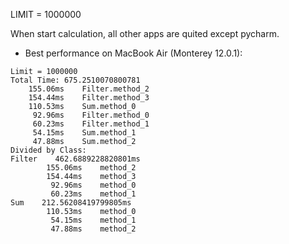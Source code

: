 LIMIT = 1000000

When start calculation, all other apps are quited except pycharm. 

- Best performance on MacBook Air (Monterey 12.0.1):
```commandline
Limit = 1000000
Total Time: 675.2510070800781
    155.06ms    Filter.method_2
    154.44ms    Filter.method_3
    110.53ms    Sum.method_0
     92.96ms    Filter.method_0
     60.23ms    Filter.method_1
     54.15ms    Sum.method_1
     47.88ms    Sum.method_2
Divided by Class: 
Filter    462.6889228820801ms
        155.06ms    method_2
        154.44ms    method_3
         92.96ms    method_0
         60.23ms    method_1
Sum    212.56208419799805ms
        110.53ms    method_0
         54.15ms    method_1
         47.88ms    method_2
```